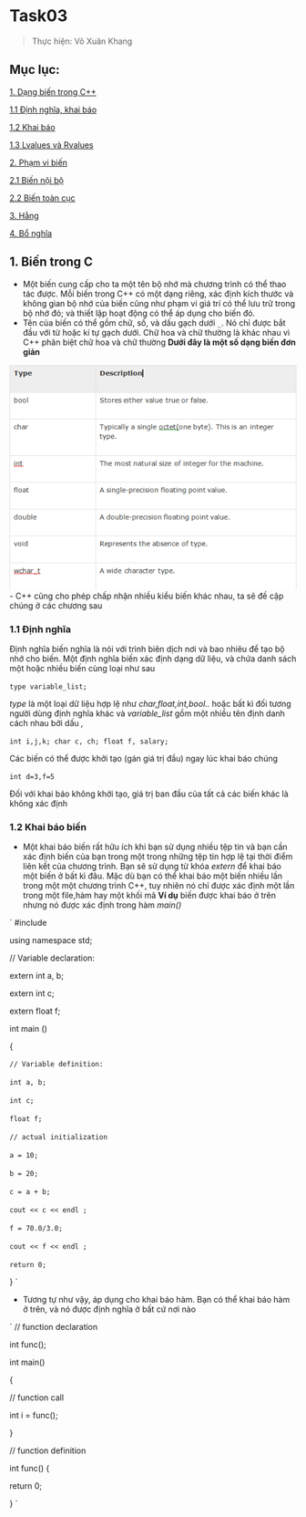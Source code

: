 # Task03

> Thực hiện: Võ Xuân Khang

## Mục lục:

[1. Dạng biến trong C++](#bien)

[1.1 Định nghĩa, khai báo](#dinhnghia)

[1.2 Khai báo](#khaibao)

[1.3 Lvalues và Rvalues](#R&Lvalues)

[2. Phạm vi biến](#phamvi)

[2.1 Biến nội bộ](#local)

[2.2 Biến toàn cục](#global)

[3. Hằng](#hang)

[4. Bổ nghĩa](#bonghia)

## 1. Biến trong C 

<a name='bien'></a>

- Một biến cung cấp cho ta một tên bộ nhớ mà chương trình có thể thao tác được. Mỗi biến trong C++ có một dạng riêng, xác định kích thước và không gian bộ nhớ của biến cũng như phạm vi giá trí có thể lưu trữ trong bộ nhớ đó; và thiết lập hoạt động có thể áp dụng cho biến đó.
- Tên của biến có thể gồm chữ, số, và dấu gạch dưới `_`. Nó chỉ được bắt đầu với từ hoặc kí tự gạch dưới. Chữ hoa và chữ thường là khác nhau vì C++ phân biệt chữ hoa và chữ thường
**Dưới đây là một số dạng biến đơn giản**
<img src="https://github.com/imxuankhang/Software/blob/master/Cpp/Task03/Images/img1.PNG">
- C++ cũng cho phép chấp nhận nhiều kiểu biến khác nhau, ta sẽ đề cập chúng ở các chương sau

### 1.1 Định nghĩa 

<a name='dinhnghia'></a>

Định nghĩa biến nghĩa là nói với trình biên dịch nơi và bao nhiêu để tạo bộ nhớ cho biến. Một định nghĩa biến xác định dạng dữ liệu, và chứa danh sách một hoặc nhiều biến cùng loại như sau

`type variable_list;`

*type* là một loại dữ liệu hợp lệ như *char,float,int,bool..* hoặc bất kì đối tương người dùng định nghĩa khác và *variable_list* gồm một nhiều tên định danh cách nhau bởi dấu *,*

`
int i,j,k;
char c, ch;
float f, salary;
`

Các biến có thể được khởi tạo (gán giá trị đầu) ngay lúc khai báo chúng

`int d=3,f=5`

Đối với khai báo không khởi tạo, giá trị ban đầu của tất cả các biến khác là không xác định 

### 1.2 Khai báo biến

<a name='khaibao'></a>

- Một khai báo biến rất hữu ích khi bạn sử dụng nhiều tệp tin và bạn cần xác định biến của bạn trong một trong những tệp tin hợp lệ tại thời điểm liên kết của chương trình. Bạn sẽ sử dụng từ khóa *extern* để khai báo một biến ở bất kì đâu. Mặc dù bạn có thể khai báo một biến nhiều lần trong một một chương trình C++, tuy nhiên nó chỉ được xác định một lần trong một file,hàm hay một khối mã 
**Ví dụ** biến được khai báo ở trên nhưng nó được xác định trong hàm *main()*

`
#include <iostream>

using namespace std;

// Variable declaration:

extern int a, b;

extern int c;

extern float f;

int main () 

{

	// Variable definition:

	int a, b;

	int c;

	float f;

 	// actual initialization

	a = 10;

	b = 20;

	c = a + b;

 	cout << c << endl ;

	f = 70.0/3.0;

	cout << f << endl ;

 	return 0;

}
`

- Tương tự như vậy, áp dụng cho khai báo hàm. Bạn có thể khai báo hàm ở trên, và nó được định nghĩa ở bất cứ nơi nào

`
// function declaration

int func();

int main() 

{

   // function call

   int i = func();

}

// function definition

int func() {

   return 0;

}
`


